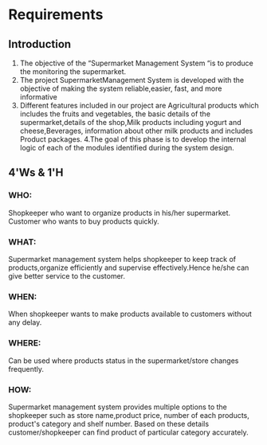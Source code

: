 # Requirements

## Introduction
1. The objective of the “Supermarket Management System “is to produce  the monitoring the supermarket. 
2. The project SupermarketManagement System is developed with the objective of making the system reliable,easier, fast, and more informative
3. Different features included in our project are Agricultural products which includes the fruits and vegetables,
the basic details of the supermarket,details of the shop,Milk products including yogurt and cheese,Beverages,
information about other milk products and includes Product packages.
4.The goal of this phase is to develop the internal logic of each of the modules identified during the system design.

## 4'Ws & 1'H
### WHO:
Shopkeeper who want to organize products in his/her supermarket. Customer who wants to buy products quickly.

### WHAT:
Supermarket management system helps shopkeeper to keep track of products,organize efficiently and supervise effectively.Hence he/she can give better service to the customer.

### WHEN:
When shopkeeper wants to make products available to customers without any delay.

### WHERE:
Can be used where products status in the supermarket/store changes frequently.

### HOW:
Supermarket management system provides multiple options to the shopkeeper such as store name,product price, number of each products, product's category and shelf number. Based on these details customer/shopkeeper can find product of particular category accurately.

